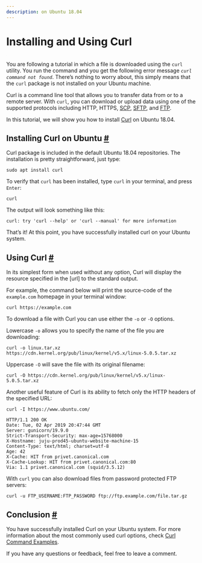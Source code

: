```yaml
---
description: on Ubuntu 18.04
---
```


# Installing and Using Curl

![](data:image/gif;base64,iVBORw0KGgoAAAANSUhEUgAAAAEAAAABCAYAAAAfFcSJAAAADUlEQVR42mP8+PXHfwAJnAPfCuZXlQAAAABJRU5ErkJggg==)

You are following a tutorial in which a file is downloaded using the `curl` utility. You run the command and you get the following error message _`curl command not found`_. There’s nothing to worry about, this simply means that the `curl` package is not installed on your Ubuntu machine.

Curl is a command line tool that allows you to transfer data from or to a remote server. With `curl`, you can download or upload data using one of the supported protocols including HTTP, HTTPS, [SCP](https://linuxize.com/post/how-to-use-scp-command-to-securely-transfer-files/), [SFTP](https://linuxize.com/post/how-to-use-linux-sftp-command-to-transfer-files/), and [FTP](https://linuxize.com/post/how-to-use-linux-ftp-command-to-transfer-files/).

In this tutorial, we will show you how to install [Curl](https://curl.haxx.se/) on Ubuntu 18.04.

## Installing Curl on Ubuntu [\#](https://linuxize.com/post/how-to-install-and-use-curl-on-ubuntu-18-04/#installing-curl-on-ubuntu) <a id="installing-curl-on-ubuntu"></a>

Curl package is included in the default Ubuntu 18.04 repositories. The installation is pretty straightforward, just type:

```text
sudo apt install curl
```

To verify that `curl` has been installed, type `curl` in your terminal, and press `Enter`:

```text
curl
```

The output will look something like this:

```text
curl: try 'curl --help' or 'curl --manual' for more information
```

That’s it! At this point, you have successfully installed curl on your Ubuntu system.

## Using Curl [\#](https://linuxize.com/post/how-to-install-and-use-curl-on-ubuntu-18-04/#using-curl) <a id="using-curl"></a>

In its simplest form when used without any option, Curl will display the resource specified in the \[url\] to the standard output.

For example, the command below will print the source-code of the `example.com` homepage in your terminal window:

```text
curl https://example.com
```

To download a file with Curl you can use either the `-o` or `-O` options.

Lowercase `-o` allows you to specify the name of the file you are downloading:

```text
curl -o linux.tar.xz https://cdn.kernel.org/pub/linux/kernel/v5.x/linux-5.0.5.tar.xz
```

Uppercase `-O` will save the file with its original filename:

```text
curl -O https://cdn.kernel.org/pub/linux/kernel/v5.x/linux-5.0.5.tar.xz
```

Another useful feature of Curl is its ability to fetch only the HTTP headers of the specified URL:

```text
curl -I https://www.ubuntu.com/
```

```text
HTTP/1.1 200 OK
Date: Tue, 02 Apr 2019 20:47:44 GMT
Server: gunicorn/19.9.0
Strict-Transport-Security: max-age=15768000
X-Hostname: juju-prod45-ubuntu-website-machine-15
Content-Type: text/html; charset=utf-8
Age: 42
X-Cache: HIT from privet.canonical.com
X-Cache-Lookup: HIT from privet.canonical.com:80
Via: 1.1 privet.canonical.com (squid/3.5.12)
```

With `curl` you can also download files from password protected FTP servers:

```text
curl -u FTP_USERNAME:FTP_PASSWORD ftp://ftp.example.com/file.tar.gz
```

## Conclusion [\#](https://linuxize.com/post/how-to-install-and-use-curl-on-ubuntu-18-04/#conclusion) <a id="conclusion"></a>

You have successfully installed Curl on your Ubuntu system. For more information about the most commonly used curl options, check [Curl Command Examples](https://linuxize.com/post/curl-command-examples/).

If you have any questions or feedback, feel free to leave a comment.


